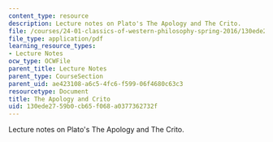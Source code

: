 ```yaml
---
content_type: resource
description: Lecture notes on Plato's The Apology and The Crito.
file: /courses/24-01-classics-of-western-philosophy-spring-2016/130ede2759b0cb65f068a0377362732f_MIT24_01S16_SES1.pdf
file_type: application/pdf
learning_resource_types:
- Lecture Notes
ocw_type: OCWFile
parent_title: Lecture Notes
parent_type: CourseSection
parent_uid: ae423108-a6c5-4fc6-f599-06f4680c63c3
resourcetype: Document
title: The Apology and Crito
uid: 130ede27-59b0-cb65-f068-a0377362732f
---
```

Lecture notes on Plato's The Apology and The Crito.

